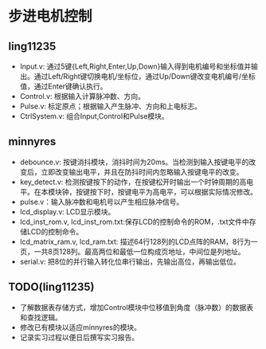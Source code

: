 # 步进电机控制
## ling11235
- Input.v: 通过5键{Left,Right,Enter,Up,Down}输入得到电机编号和坐标值并输出。通过Left/Right键切换电机/坐标位，通过Up/Down键改变电机编号/坐标值，通过Enter键确认执行。
- Control.v: 根据输入计算脉冲数、方向。
- Pulse.v: 标定原点；根据输入产生脉冲、方向和上电标志。
- CtrlSystem.v: 组合Input,Control和Pulse模块。

## minnyres
- debounce.v: 按键消抖模块，消抖时间为20ms。当检测到输入按键电平的改变后，立即改变输出电平，并且在防抖时间内忽略输入按键电平的改变。
- key_detect.v: 检测按键按下的动作，在按键松开时输出一个时钟周期的高电平。在本模块钟，按键按下时，按键电平为高电平，可以根据实际情况修改。
- pulse.v：输入脉冲数和电机号以产生相应脉冲信号。
- lcd_display.v: LCD显示模块。
- lcd_inst_rom.v, lcd_inst_rom.txt:保存LCD的控制命令的ROM，.txt文件中存储LCD的控制命令。
- lcd_matrix_ram.v, lcd_ram.txt: 描述64行128列的LCD点阵的RAM，8行为一页，一共8页128列。最高两位和最低一位构成页地址，中间位是列地址。
- serial.v: 把8位的并行输入转化位串行输出，先输出高位，再输出低位。


## TODO(ling11235)
- 了解数据表存储方式，增加Control模块中位移值到角度（脉冲数）的数据表和查找逻辑。
- 修改已有模块以适应minnyres的模块。
- 记录实习过程以便日后撰写实习报告。
